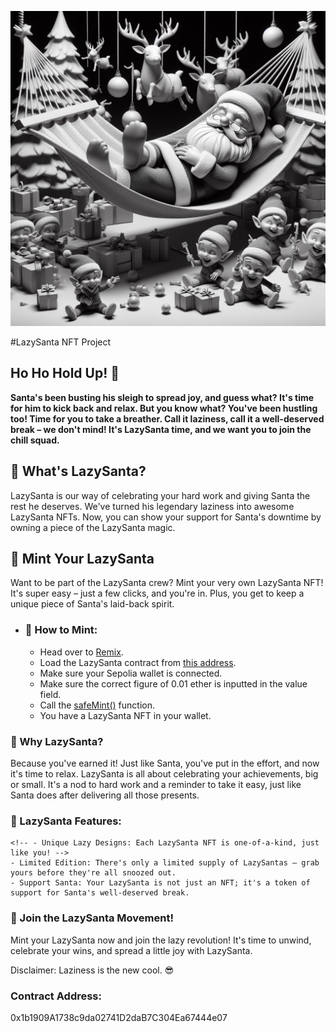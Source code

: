 ![](lazysanta.jpg)

#LazySanta NFT Project

## Ho Ho Hold Up! 🎅

**Santa's been busting his sleigh to spread joy, and guess what? It's time for him to kick back and relax. But you know what? You've been hustling too! Time for you to take a breather. Call it laziness, call it a well-deserved break – we don't mind! It's LazySanta time, and we want you to join the chill squad.**

## 🌟 What's LazySanta?

LazySanta is our way of celebrating your hard work and giving Santa the rest he deserves. We've turned his legendary laziness into awesome LazySanta NFTs. Now, you can show your support for Santa's downtime by owning a piece of the LazySanta magic.

## 🎁 Mint Your LazySanta

Want to be part of the LazySanta crew? Mint your very own LazySanta NFT! It's super easy – just a few clicks, and you're in. Plus, you get to keep a unique piece of Santa's laid-back spirit.

- ### 🚀 How to Mint:

    - Head over to [Remix](remix.ethereum.org).
    - Load the LazySanta contract from [this address](#contract-address).
    - Make sure your Sepolia wallet is connected.
    - Make sure the correct figure of 0.01 ether is inputted in the value field.
    - Call the [safeMint()](https://github.com/yeahChibyke/LazySanta/blob/main/src/LazySanta.sol#L92) function.
    - You have a LazySanta NFT in your wallet. 

### 🤔 Why LazySanta?

Because you've earned it! Just like Santa, you've put in the effort, and now it's time to relax. LazySanta is all about celebrating your achievements, big or small. It's a nod to hard work and a reminder to take it easy, just like Santa does after delivering all those presents.

### 🌈 LazySanta Features:

    <!-- - Unique Lazy Designs: Each LazySanta NFT is one-of-a-kind, just like you! -->
    - Limited Edition: There's only a limited supply of LazySantas – grab yours before they're all snoozed out.
    - Support Santa: Your LazySanta is not just an NFT; it's a token of support for Santa's well-deserved break.

### 🎉 Join the LazySanta Movement!

Mint your LazySanta now and join the lazy revolution! It's time to unwind, celebrate your wins, and spread a little joy with LazySanta.

Disclaimer: Laziness is the new cool. 😎

### Contract Address:

0x1b1909A1738c9da02741D2daB7C304Ea67444e07

